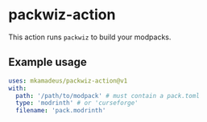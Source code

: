 # packwiz-action

This action runs `packwiz` to build your modpacks.

## Example usage

```yaml
uses: mkamadeus/packwiz-action@v1
with:
  path: '/path/to/modpack' # must contain a pack.toml
  type: 'modrinth' # or 'curseforge'
  filename: 'pack.modrinth'
```

